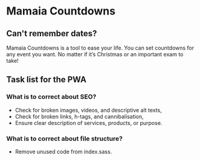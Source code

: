 # Mamaia Countdowns

## Can't remember dates?

Mamaia Countdowns is a tool to ease your life. You can set countdowns for any event you want. No matter if it’s Christmas or an important exam to take!

## Task list for the PWA

### What is to correct about SEO?

- Check for broken images, videos, and descriptive alt texts,
- Check for broken links, h-tags, and cannibalisation,
- Ensure clear description of services, products, or purpose.

### What is to correct about file structure?

- Remove unused code from index.sass.


